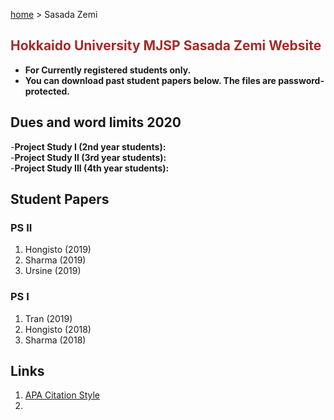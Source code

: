 [home](https://hirosasada.github.io/) > Sasada Zemi  
## <font color="BROWN">Hokkaido University MJSP Sasada Zemi Website</font>
- **For Currently registered students only.**  
- **You can download past student papers below. The files are password-protected.**  

## Dues and word limits 2020  
-**Project Study I   (2nd year students):**  
-**Project Study II  (3rd year students):**  
-**Project Study III (4th year students):**  

## Student Papers  
### PS II  
1. Hongisto (2019)     
2. Sharma (2019)   
3. Ursine (2019)  
### PS I  
1. Tran (2019)  
2. Hongisto (2018)     
3. Sharma (2018)  

## Links   
1. [APA Citation Style](https://www.citationmachine.net/apa/cite-a-book)  
2. 
